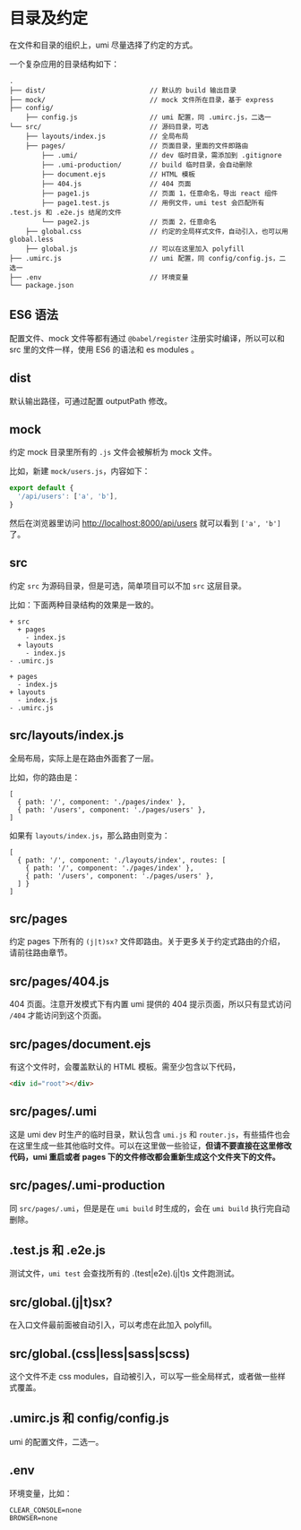 # 目录及约定

在文件和目录的组织上，umi 尽量选择了约定的方式。

一个复杂应用的目录结构如下：

```
.
├── dist/                          // 默认的 build 输出目录
├── mock/                          // mock 文件所在目录，基于 express
├── config/
    ├── config.js                  // umi 配置，同 .umirc.js，二选一
└── src/                           // 源码目录，可选
    ├── layouts/index.js           // 全局布局
    ├── pages/                     // 页面目录，里面的文件即路由
        ├── .umi/                  // dev 临时目录，需添加到 .gitignore
        ├── .umi-production/       // build 临时目录，会自动删除
        ├── document.ejs           // HTML 模板
        ├── 404.js                 // 404 页面
        ├── page1.js               // 页面 1，任意命名，导出 react 组件
        ├── page1.test.js          // 用例文件，umi test 会匹配所有 .test.js 和 .e2e.js 结尾的文件
        └── page2.js               // 页面 2，任意命名
    ├── global.css                 // 约定的全局样式文件，自动引入，也可以用 global.less
    ├── global.js                  // 可以在这里加入 polyfill
├── .umirc.js                      // umi 配置，同 config/config.js，二选一
├── .env                           // 环境变量
└── package.json
```

## ES6 语法

配置文件、mock 文件等都有通过 `@babel/register` 注册实时编译，所以可以和 src 里的文件一样，使用 ES6 的语法和 es modules 。

## dist

默认输出路径，可通过配置 outputPath 修改。

## mock

约定 mock 目录里所有的 `.js` 文件会被解析为 mock 文件。

比如，新建 `mock/users.js`，内容如下：

```js
export default {
  '/api/users': ['a', 'b'],
}
```

然后在浏览器里访问 [http://localhost:8000/api/users](http://localhost:8000/api/users) 就可以看到 `['a', 'b']` 了。

## src

约定 `src` 为源码目录，但是可选，简单项目可以不加 `src` 这层目录。

比如：下面两种目录结构的效果是一致的。

```
+ src
  + pages
    - index.js
  + layouts
    - index.js
- .umirc.js
```

```
+ pages
  - index.js
+ layouts
  - index.js
- .umirc.js
```

## src/layouts/index.js

全局布局，实际上是在路由外面套了一层。

比如，你的路由是：

```
[
  { path: '/', component: './pages/index' },
  { path: '/users', component: './pages/users' },
]
```

如果有 `layouts/index.js`，那么路由则变为：

```
[
  { path: '/', component: './layouts/index', routes: [
    { path: '/', component: './pages/index' },
    { path: '/users', component: './pages/users' },
  ] }
]
```

## src/pages

约定 pages 下所有的 `(j|t)sx?` 文件即路由。关于更多关于约定式路由的介绍，请前往路由章节。

## src/pages/404.js

404 页面。注意开发模式下有内置 umi 提供的 404 提示页面，所以只有显式访问 `/404` 才能访问到这个页面。

## src/pages/document.ejs

有这个文件时，会覆盖默认的 HTML 模板。需至少包含以下代码，

```html
<div id="root"></div>
```

## src/pages/.umi

这是 umi dev 时生产的临时目录，默认包含 `umi.js` 和 `router.js`，有些插件也会在这里生成一些其他临时文件。可以在这里做一些验证，**但请不要直接在这里修改代码，umi 重启或者 pages 下的文件修改都会重新生成这个文件夹下的文件。**

## src/pages/.umi-production

同 `src/pages/.umi`，但是是在 `umi build` 时生成的，会在 `umi build` 执行完自动删除。

## .test.js 和 .e2e.js

测试文件，`umi test` 会查找所有的 .(test|e2e).(j|t)s 文件跑测试。

## src/global.(j|t)sx?

在入口文件最前面被自动引入，可以考虑在此加入 polyfill。

## src/global.(css|less|sass|scss)

这个文件不走 css modules，自动被引入，可以写一些全局样式，或者做一些样式覆盖。

## .umirc.js 和 config/config.js

umi 的配置文件，二选一。

## .env

环境变量，比如：

```
CLEAR_CONSOLE=none
BROWSER=none
```
